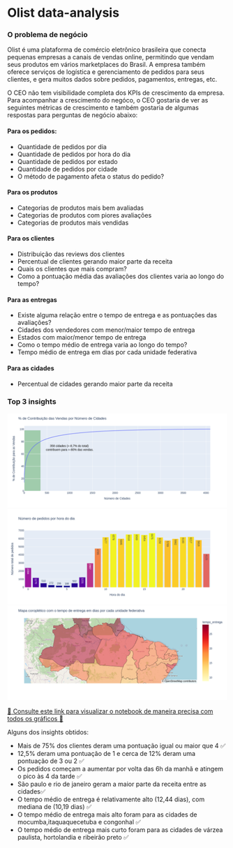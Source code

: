 # Olist data-analysis


### O problema de negócio

Olist é uma plataforma de comércio eletrônico brasileira que conecta pequenas empresas a canais de vendas online, permitindo que vendam seus produtos em vários marketplaces do Brasil. A empresa também oferece serviços de logística e gerenciamento de pedidos para seus clientes, e gera muitos dados sobre pedidos, pagamentos, entregas, etc.

O CEO não tem visibilidade completa dos KPIs de crescimento da empresa. Para acompanhar a crescimento do negóco, o CEO gostaria de ver as seguintes métricas de crescimento e também gostaria de algumas respostas para perguntas de negócio abaixo:


#### Para os pedidos:

- Quantidade de pedidos por dia
- Quantidade de pedidos por hora do dia
- Quantidade de pedidos por estado
- Quantidade de pedidos por cidade
- O método de pagamento afeta o status do pedido?

#### Para os produtos

- Categorias de produtos mais bem avaliadas
- Categorias de produtos com piores avaliações
- Categorias de produtos mais vendidas


#### Para os clientes

- Distribuição das reviews dos clientes
- Percentual de clientes gerando maior parte da receita
- Quais os clientes que mais compram?
- Como a pontuação média das avaliações dos clientes varia ao longo do tempo?

#### Para as entregas

- Existe alguma relação entre o tempo de entrega e as pontuações das avaliações?
- Cidades dos vendedores com menor/maior tempo de entrega
- Estados com maior/menor tempo de entrega
- Como o tempo médio de entrega varia ao longo do tempo?
- Tempo médio de entrega em dias por cada unidade federativa

#### Para as cidades

- Percentual de cidades gerando maior parte da receita


### Top 3 insights

<img src="./img/newplot.png"/>

<img src="./img/newplot1.png"/>

<img src="./img/newplot3.png"/>

<a href="https://nbviewer.org/github/math3usvalenca/olist-data-analysis/blob/main/Projeto_Ana%CC%81lise_Explorato%CC%81ria_de_Dados_da_loja_Olist.ipynb" target="_blank" >:rocket: Consulte este link para visualizar o notebook de maneira precisa com todos os gráficos :rocket:</a>

Alguns dos insights obtidos:

- Mais de 75% dos clientes deram uma pontuação igual ou maior que 4 ✅
- 12,5% deram uma pontuação de 1 e cerca de 12% deram uma pontuação de 3 ou 2 ✅
- Os pedidos começam a aumentar por volta das 6h da manhã e atingem o pico às 4 da tarde ✅
- São paulo e rio de janeiro geram a maior parte da receita entre as cidades✅
- O tempo médio de entrega é relativamente alto (12,44 dias), com mediana de (10,19 dias) ✅
- O tempo médio de entrega mais alto foram para as cidades de mocumba,itaquaquecetuba e congonhal ✅
- O tempo médio de entrega mais curto foram para as cidades de várzea paulista, hortolandia e ribeirão preto ✅


